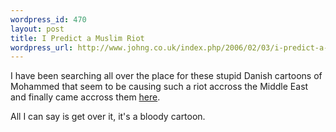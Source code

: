 ```yaml
--- 
wordpress_id: 470
layout: post
title: I Predict a Muslim Riot
wordpress_url: http://www.johng.co.uk/index.php/2006/02/03/i-predict-a-muslim-riot/
---
```

I have been searching all over the place for these stupid Danish cartoons of Mohammed that seem to be causing such a riot accross the Middle East and finally came accross them <a href="http://weblog.theviewfromthecore.com/2006_02/ind_005226.html">here</a>.

All I can say is get over it, it's a bloody cartoon.
